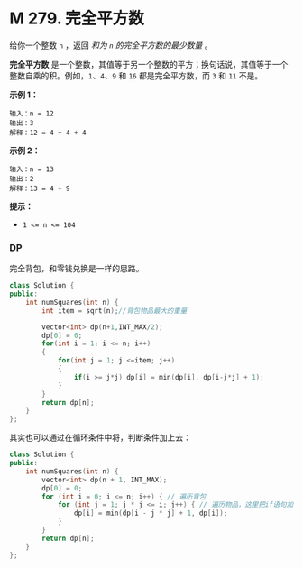 # M 279. 完全平方数

给你一个整数 `n` ，返回 *和为 `n` 的完全平方数的最少数量* 。

**完全平方数** 是一个整数，其值等于另一个整数的平方；换句话说，其值等于一个整数自乘的积。例如，`1`、`4`、`9` 和 `16` 都是完全平方数，而 `3` 和 `11` 不是。

 

**示例 1：**

```
输入：n = 12
输出：3 
解释：12 = 4 + 4 + 4
```

**示例 2：**

```
输入：n = 13
输出：2
解释：13 = 4 + 9
```

 

**提示：**

- `1 <= n <= 104`





### DP

完全背包，和零钱兑换是一样的思路。

```cpp
class Solution {
public:
    int numSquares(int n) {
        int item = sqrt(n);//背包物品最大的重量

        vector<int> dp(n+1,INT_MAX/2);
        dp[0] = 0;
        for(int i = 1; i <= n; i++)
        {
            for(int j = 1; j <=item; j++)
            {
                if(i >= j*j) dp[i] = min(dp[i], dp[i-j*j] + 1);
            }
        }
        return dp[n];
    }
};
```



其实也可以通过在循环条件中将，判断条件加上去：

```cpp
class Solution {
public:
    int numSquares(int n) {
        vector<int> dp(n + 1, INT_MAX);
        dp[0] = 0;
        for (int i = 0; i <= n; i++) { // 遍历背包
            for (int j = 1; j * j <= i; j++) { // 遍历物品，这里把if语句加入了，保证了 i-j*j一定是大于等于0的
                dp[i] = min(dp[i - j * j] + 1, dp[i]);
            }
        }
        return dp[n];
    }
};
```

